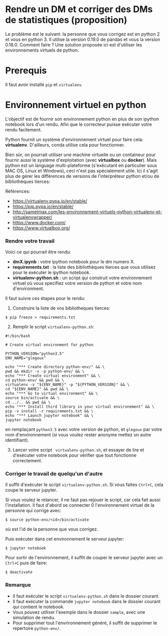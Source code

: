 # Rendre un DM et corriger des DMs de statistiques (proposition)

Le problème est le suivant: la personne que vous corrigez est en python 2 et vous en python 3. Il utilise la version 0.19.0 de pandas et vous la version 0.18.0. Comment faire ? Une solution proposée ici est d'utiliser les environnements virtuels de python.

# Prerequis

Il faut avoir installé `pip` et `virtualenv`.

# Environnement virtuel en python

L'objectif est de fournir son environnement python en plus de son ipython notebook lors d'un rendu. Afin que le correcteur puisse exécuter votre rendu facilement.  

Python fournit un système d'environnement virtuel pour faire cela: **virtualenv**. D'ailleurs, conda utilise cela pour fonctionner. 

Bien sûr, on pourrait utiliser une machine virtuelle ou un containeur pour fournir aussi le système d'exploitation (avec **virtualbox** ou **docker**). Mais python est un language multi-plateforme (s'exécutant en particulier sous MAC OS, Linux et Windows), ceci n'est pas spécialement utile. Ici il s'agit plus de gérer les différences de versions de l'interpréteur python et/ou de bibliothèques tierces: 

Références:
- https://virtualenv.pypa.io/en/stable/
- https://pip.pypa.io/en/stable/
- http://sametmax.com/les-environnement-virtuels-python-virtualenv-et-virtualenvwrapper/
- https://www.docker.com/
- https://www.virtualbox.org/

### Rendre votre travail

Voici ce qui pourrait être rendu:
- **dmX.ipynb** : votre ipython notebook pour le dm numero X.  
- **requirements.txt** : la liste des bibliothèques tierces que vous utilisez pour le exécuter le ipython notebook.
- **virtualenv-python.sh** : un script qui construit votre environnement virtuel où vous specifiez votre version de python et votre nom d'environment. 

Il faut suivre ces étapes pour le rendu:

1) Construire la liste de vos bibliotheques tierces: 

~~~
$ pip freeze > requirements.txt
~~~

2) Remplir le script `virtualenv-python.sh`:

~~~
#!/bin/bash

# Create virtual environment for python

PYTHON_VERSION="python3.5"
ENV_NAME="glegoux"

echo "*** Create directory python-env/" && \
pwd && mkdir -v -p python-env/ && \
echo "*** Create virtual environment" && \
cd python-env/ && pwd && \
virtualenv -v "${ENV_NAME}" -p "${PYTHON_VERSION}" && \
cd "${ENV_NAME}" && pwd && \
echo "*** Go to virtual environment" && \
source bin/activate && \
cd ../.. && pwd && \
echo "*** Install third library in your virtual environement" && \
pip -v install -r requirements.txt && \
echo "*** Launch jupyter notebook" && \
jupyter notebook
~~~

en remplaçant `python3.5` avec votre version de python, et `glegoux` par votre nom d'environnement (si vous voulez rester anonyme mettez un autre identifiant).

3) Lancer votre script ` virtualenv-python.sh`, et essayer de lire et d'exécuter votre notebook pour vérifier que tout fonctionne correctement.

### Corriger le travail de quelqu'un d'autre

Il suffit d'exécuter le script `virtualenv-python.sh`. Si vous faites `Ctrl+C`, cela coupe le serveur jupyter. 

Si vous voulez le relancer, il ne faut pas rejouer le script, car cela fait aussi l'installation. Il faut d'abord se connecter 0 l'environnement virtuel de la personne qui corrige avec:

~~~
$ source python-env/<id>/bin/activate
~~~

où <id> est l'id de la personne que vous corrigez.

Puis exécuter dans cet environnement le serveur jupyter:

~~~
$ jupyter notebook
~~~

Pour sortir de l'environnement, il suffit de couper le serveur jupyter avec un `Ctrl+C` puis de faire:

~~~
$ deactivate
~~~

### Remarque

- Il faut exécuter le script `virtualenv-python.sh` dans le dossier courant.
- Il faut exécuter la commande `jupyter notebook` dans le dossier courant qui contient le notebook.
- Vous pouvez utiliser l'exemple dans le dossier `sample`, avec une simulation de rendu.
- Pour supprimer tout l'envrironnement généré, il suffit de supprimer le repertoire `python-env/`.
